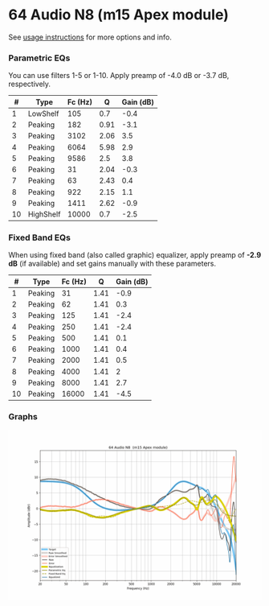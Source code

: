 # 64 Audio N8  (m15 Apex module)
See [usage instructions](https://github.com/jaakkopasanen/AutoEq#usage) for more options and info.

### Parametric EQs
You can use filters 1-5 or 1-10. Apply preamp of -4.0 dB or -3.7 dB, respectively.

|   # | Type      |   Fc (Hz) |    Q |   Gain (dB) |
|-----|-----------|-----------|------|-------------|
|   1 | LowShelf  |       105 | 0.7  |        -0.4 |
|   2 | Peaking   |       182 | 0.91 |        -3.1 |
|   3 | Peaking   |      3102 | 2.06 |         3.5 |
|   4 | Peaking   |      6064 | 5.98 |         2.9 |
|   5 | Peaking   |      9586 | 2.5  |         3.8 |
|   6 | Peaking   |        31 | 2.04 |        -0.3 |
|   7 | Peaking   |        63 | 2.43 |         0.4 |
|   8 | Peaking   |       922 | 2.15 |         1.1 |
|   9 | Peaking   |      1411 | 2.62 |        -0.9 |
|  10 | HighShelf |     10000 | 0.7  |        -2.5 |

### Fixed Band EQs
When using fixed band (also called graphic) equalizer, apply preamp of **-2.9 dB** (if available) and set gains manually with these parameters.

|   # | Type    |   Fc (Hz) |    Q |   Gain (dB) |
|-----|---------|-----------|------|-------------|
|   1 | Peaking |        31 | 1.41 |        -0.9 |
|   2 | Peaking |        62 | 1.41 |         0.3 |
|   3 | Peaking |       125 | 1.41 |        -2.4 |
|   4 | Peaking |       250 | 1.41 |        -2.4 |
|   5 | Peaking |       500 | 1.41 |         0.1 |
|   6 | Peaking |      1000 | 1.41 |         0.4 |
|   7 | Peaking |      2000 | 1.41 |         0.5 |
|   8 | Peaking |      4000 | 1.41 |         2   |
|   9 | Peaking |      8000 | 1.41 |         2.7 |
|  10 | Peaking |     16000 | 1.41 |        -4.5 |

### Graphs
![](./64%20Audio%20N8%20%20(m15%20Apex%20module).png)
